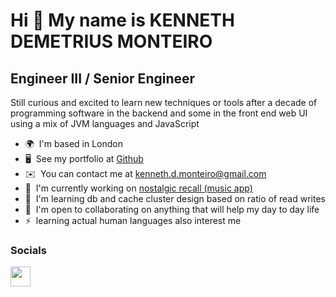 Hi 👋 My name is KENNETH DEMETRIUS MONTEIRO
===========================================

Engineer III / Senior Engineer
------------------------------

Still curious and excited to learn new techniques or tools after a decade of programming software in the backend and some in the front end web UI using a mix of JVM languages and JavaScript

* 🌍  I'm based in London
* 🖥️  See my portfolio at [Github](http://github.com/ManiacViper)
* ✉️  You can contact me at [kenneth.d.monteiro@gmail.com](mailto:kenneth.d.monteiro@gmail.com)
* 🚀  I'm currently working on [nostalgic recall (music app)](http://github.com/ManiacViper/nostalgic-recall)
* 🧠  I'm learning db and cache cluster design based on ratio of read writes
* 🤝  I'm open to collaborating on anything that will help my day to day life
* ⚡  learning actual human languages also interest me

### Socials

<p align="left"> <a href="https://www.github.com/ManiacViper" target="_blank" rel="noreferrer"> <picture> <source media="(prefers-color-scheme: dark)" srcset="https://raw.githubusercontent.com/danielcranney/readme-generator/main/public/icons/socials/github-dark.svg" /> <source media="(prefers-color-scheme: light)" srcset="https://raw.githubusercontent.com/danielcranney/readme-generator/main/public/icons/socials/github.svg" /> <img src="https://raw.githubusercontent.com/danielcranney/readme-generator/main/public/icons/socials/github.svg" width="32" height="32" /> </picture> </a></p>
